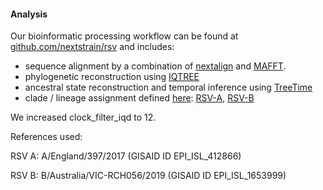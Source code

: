 

#### Analysis
Our bioinformatic processing workflow can be found at [github.com/nextstrain/rsv](https://github.com/nextstrain/rsv) and includes:

- sequence alignment by a combination of [nextalign](https://docs.nextstrain.org/projects/nextclade/en/stable/user/nextalign-cli.html) and [MAFFT](https://mafft.cbrc.jp/alignment/software/).
- phylogenetic reconstruction using [IQTREE](http://www.iqtree.org/)
- ancestral state reconstruction and temporal inference using [TreeTime](https://github.com/neherlab/treetime)
- clade / lineage assignment defined [here](https://github.com/rsv-lineages):
    [RSV-A](https://github.com/rsv-lineages/lineage-designation-A/),
    [RSV-B](https://github.com/rsv-lineages/lineage-designation-B/)

<p>We increased clock_filter_iqd to 12.</p>

<p>References used: </p>
<p>RSV A: A/England/397/2017 (GISAID ID EPI_ISL_412866)</p>
<p>RSV B: B/Australia/VIC-RCH056/2019 (GISAID ID EPI_ISL_1653999)</p>

